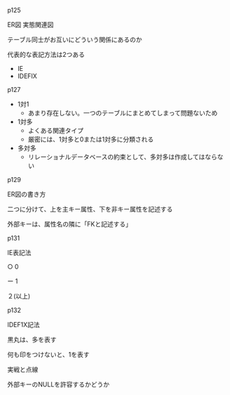 p125

ER図 実態関連図

テーブル同士がお互いにどういう関係にあるのか

代表的な表記方法は2つある

- IE
- IDEFIX

p127

- 1対1
    - あまり存在しない。一つのテーブルにまとめてしまって問題ないため
- 1対多
    - よくある関連タイプ
    - 厳密には、1対多と0または1対多に分類される
- 多対多
    - リレーショナルデータベースの約束として、多対多は作成してはならない

p129

ER図の書き方

二つに分けて、上を主キー属性、下を非キー属性を記述する

外部キーは、属性名の隣に「FKと記述する」

p131

IE表記法

○ 0

ー 1

２(以上)

p132

IDEF1X記法

黒丸は、多を表す

何も印をつけないと、1を表す

実戦と点線

外部キーのNULLを許容するかどうか